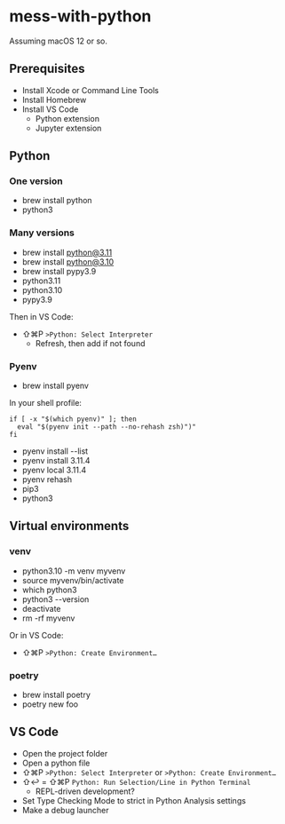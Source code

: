 # mess-with-python

Assuming macOS 12 or so.

## Prerequisites

- Install Xcode or Command Line Tools
- Install Homebrew
- Install VS Code
  - Python extension
  - Jupyter extension

## Python

### One version

- brew install python
- python3

### Many versions

- brew install python@3.11
- brew install python@3.10
- brew install pypy3.9
- python3.11
- python3.10
- pypy3.9

Then in VS Code:

- ⇧⌘P `>Python: Select Interpreter`
  - Refresh, then add if not found

### Pyenv

- brew install pyenv

In your shell profile:

```
if [ -x "$(which pyenv)" ]; then
  eval "$(pyenv init --path --no-rehash zsh)")"
fi
```

- pyenv install --list
- pyenv install 3.11.4
- pyenv local 3.11.4
- pyenv rehash
- pip3
- python3

## Virtual environments

### venv

- python3.10 -m venv myvenv
- source myvenv/bin/activate
- which python3
- python3 --version
- deactivate
- rm -rf myvenv

Or in VS Code:

- ⇧⌘P `>Python: Create Environment…`

### poetry

- brew install poetry
- poetry new foo

## VS Code

- Open the project folder
- Open a python file
- ⇧⌘P `>Python: Select Interpreter` or `>Python: Create Environment…`
- ⇧↩︎ = ⇧⌘P `Python: Run Selection/Line in Python Terminal`
  - REPL-driven development?
- Set Type Checking Mode to strict in Python Analysis settings
- Make a debug launcher

